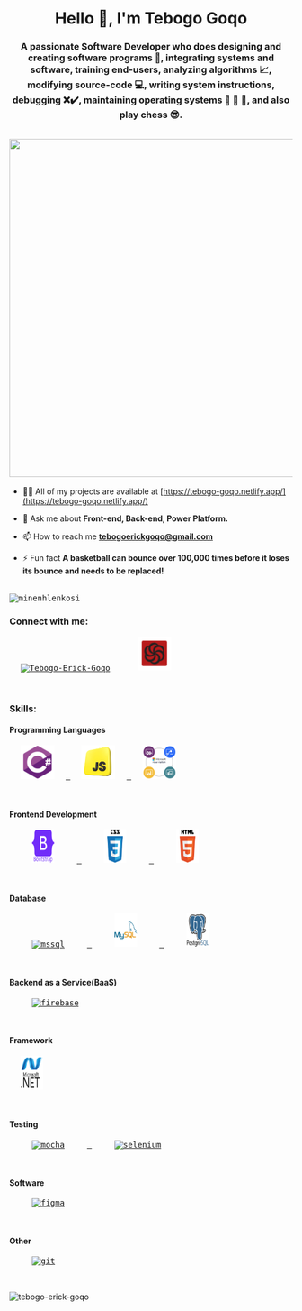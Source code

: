 <h1 align="center">Hello 👋, I'm Tebogo Goqo</h1>
<h3 align="center">A passionate Software Developer who does designing and creating software programs 💯, integrating systems and software, training end-users, analyzing algorithms 📈, modifying source-code 💻, writing system instructions, debugging ❌✔️, maintaining operating systems 🔧 🔩 🔨, and also play chess 😎.</h3>
<br>

<kbd>
  <img src="https://github.com/Tebogo-Erick-Goqo/Tebogo-Erick-Goqo/blob/main/image_processing20211030-4633-19uq0zy.gif" height="600" width="800" />
</kbd>

<br>

- 👨‍💻 All of my projects are available at [https://tebogo-goqo.netlify.app/](https://tebogo-goqo.netlify.app/)

- 💬 Ask me about **Front-end, Back-end, Power Platform.**

- 📫 How to reach me **tebogoerickgoqo@gmail.com**

- ⚡ Fun fact **A basketball can bounce over 100,000 times before it loses its bounce and needs to be replaced!**
<br>

<kbd>
  <img src="https://komarev.com/ghpvc/?username=tebogo-erick-goqo&label=Profile%20views&color=0e75b6&style=flat" alt="minenhlenkosi" /> 
</kbd>

<h3 align="left">Connect with me:</h3>
<p align="left">
  <kbd>
    <a href="https://www.linkedin.com/in/tebogo-goqo-062a6617b" target="blank"><img align="center" src="https://raw.githubusercontent.com/rahuldkjain/github-profile-readme-generator/master/src/images/icons/Social/linked-in-alt.svg" alt="Tebogo-Erick-Goqo" height="60" width="40" hspace="20"/></a>
  </kbd>
  <kbd>
    <a href="https://www.codewars.com/users/Tebogo-Erick-Goqo" target="_blank" rel="noreferrer"> <img src="https://github.com/Tebogo-Erick-Goqo/Tebogo-Erick-Goqo/blob/main/icons8-codewars-48.png" alt="power platform" width="60" height="60" hspace="20"/> </a> 
  </kbd>
  
</p>
<br>
<h3 align="left">Skills:</h3>
<h4 align="left">Programming Languages</h4>
<p align="left"> 
  <kbd>
    <a href="https://www.w3schools.com/cs/" target="_blank" rel="noreferrer"> <img src="https://raw.githubusercontent.com/devicons/devicon/master/icons/csharp/csharp-original.svg" alt="csharp" width="60" height="60" hspace="20"/> </a> 
  </kbd>
  <kbd>
    <a href="https://developer.mozilla.org/en-US/docs/Web/JavaScript" target="_blank" rel="noreferrer"> <img src="https://github.com/Tebogo-Erick-Goqo/Tebogo-Erick-Goqo/blob/main/javascript.webp" alt="javascript" width="60" height="60" hspace="20"/> </a> 
  </kbd>
  <kbd>
    <a href="https://learn.microsoft.com/en-us/power-platform/" target="_blank" rel="noreferrer"> <img src="https://github.com/Tebogo-Erick-Goqo/Tebogo-Erick-Goqo/blob/main/powerplatform.png" alt="power platform" width="60" height="60" hspace="20"/> </a> 
  </kbd>
</p>
<br>
<h4 align="left">Frontend Development</h4>
<p align="left"> 
  <kbd>
    <a href="https://getbootstrap.com" target="_blank" rel="noreferrer"> <img src="https://raw.githubusercontent.com/devicons/devicon/master/icons/bootstrap/bootstrap-plain-wordmark.svg" alt="bootstrap" width="40" height="60" hspace="40"/> </a> 
  </kbd>
  <kbd>
    <a href="https://www.w3schools.com/css/" target="_blank" rel="noreferrer"> <img src="https://raw.githubusercontent.com/devicons/devicon/master/icons/css3/css3-original-wordmark.svg" alt="css3" width="40" height="60" hspace="40"/> </a> 
  </kbd>
  <kbd>
    <a href="https://www.w3.org/html/" target="_blank" rel="noreferrer"> <img src="https://raw.githubusercontent.com/devicons/devicon/master/icons/html5/html5-original-wordmark.svg" alt="html5" width="40" height="60" hspace="40"/> </a> 
  </kbd>
</p>
<br>
<h4 align="left">Database</h4>
<p align="left"> 
  <kbd>
    <a href="https://www.microsoft.com/en-us/sql-server" target="_blank" rel="noreferrer"> <img src="https://www.svgrepo.com/show/303229/microsoft-sql-server-logo.svg" alt="mssql" width="40" height="60" hspace="40"/> </a> 
  </kbd>
  <kbd>
    <a href="https://www.mysql.com/" target="_blank" rel="noreferrer"> <img src="https://raw.githubusercontent.com/devicons/devicon/master/icons/mysql/mysql-original-wordmark.svg" alt="mysql" width="40" height="60" hspace="40"/> </a> 
  </kbd>
  <kbd>
    <a href="https://www.postgresql.org" target="_blank" rel="noreferrer"> <img src="https://raw.githubusercontent.com/devicons/devicon/master/icons/postgresql/postgresql-original-wordmark.svg" alt="postgresql" width="40" height="60" hspace="40"/> </a> 
  </kbd>
</p>
<br>
<h4 align="left">Backend as a Service(BaaS)</h4>
<p align="left"> 
  <kbd>
    <a href="https://firebase.google.com/" target="_blank" rel="noreferrer"> <img src="https://www.vectorlogo.zone/logos/firebase/firebase-icon.svg" alt="firebase" width="40" height="60" hspace="40"/> </a> 
  </kbd>
</p>
<br>
<h4 align="left">Framework</h4>
<p align="left"> 
  <kbd>
    <a href="https://dotnet.microsoft.com/" target="_blank" rel="noreferrer"> <img src="https://raw.githubusercontent.com/devicons/devicon/master/icons/dot-net/dot-net-original-wordmark.svg" alt="dotnet" width="40" height="60" hspace="20"/> </a>
  </kbd>
  </p>
<br>
<h4 align="left">Testing</h4>
<p align="left"> 
  <kbd>
    <a href="https://mochajs.org" target="_blank" rel="noreferrer"> <img src="https://www.vectorlogo.zone/logos/mochajs/mochajs-icon.svg" alt="mocha" width="60" height="60" hspace="40"/> </a> 
  </kbd>
  <kbd>
    <a href="https://www.selenium.dev" target="_blank" rel="noreferrer"> <img src="https://raw.githubusercontent.com/detain/svg-logos/780f25886640cef088af994181646db2f6b1a3f8/svg/selenium-logo.svg" alt="selenium" width="60" height="60" hspace="40"/> </a> 
  </kbd>
</p>
<br>
<h4 align="left">Software</h4>
<p align="left"> </a> 
<kbd>
  <a href="https://www.figma.com/" target="_blank" rel="noreferrer"> <img src="https://www.vectorlogo.zone/logos/figma/figma-icon.svg" alt="figma" width="60" height="60" hspace="40"/> </a>
</kbd>
</p>
<br>
<h4 align="left">Other</h4>
<p align="left"> 
  <kbd>
    <a href="https://git-scm.com/" target="_blank" rel="noreferrer"> <img src="https://www.vectorlogo.zone/logos/git-scm/git-scm-icon.svg" alt="git" width="60" height="60" hspace="40"/> </a> 
  </kbd>
</p>
<br>

<p><img align="center" src="https://github-readme-streak-stats.herokuapp.com/?user=tebogo-erick-goqo&" alt="tebogo-erick-goqo" /></p>
